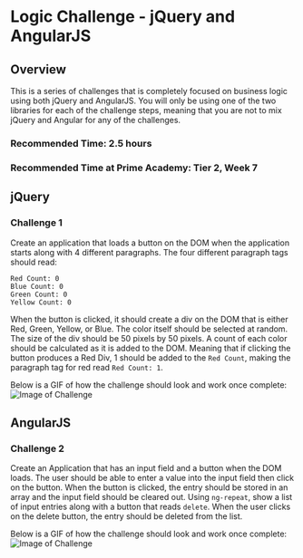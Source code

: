 # Logic Challenge - jQuery and AngularJS

## Overview
This is a series of challenges that is completely focused on business logic using both jQuery and AngularJS. You will only
be using one of the two libraries for each of the challenge steps, meaning that you are not to mix jQuery and Angular for 
any of the challenges. 

### Recommended Time: 2.5 hours
### Recommended Time at Prime Academy: Tier 2, Week 7

## jQuery

### Challenge 1
Create an application that loads a button on the DOM when the application starts along with 4 different paragraphs. 
The four different paragraph tags should read:
```
Red Count: 0
Blue Count: 0
Green Count: 0
Yellow Count: 0
```

When the button is clicked, it should create a div on the DOM that is either Red, Green, Yellow, or Blue. The color 
itself should be selected at random. The size of the div should be 50 pixels by 50 pixels. A count of each color 
should be calculated as it is added to the DOM. Meaning that if clicking the button produces a Red Div, 1 should be added
to the `Red Count`, making the paragraph tag for red read `Red Count: 1`.

Below is a GIF of how the challenge should look and work once complete:
![Image of Challenge](https://media.giphy.com/media/l3DdCD2KZOg6sbkoU/giphy.gif)


## AngularJS

### Challenge 2
Create an Application that has an input field and a button when the DOM loads. The user should be able to enter a value into the input field then click on the button. When the button is clicked, the entry should be stored in an array and the input field should be cleared out. Using `ng-repeat`, show a list of input entries along with a button that reads `delete`. When the user clicks on the delete button, the entry should be deleted from the list. 

Below is a GIF of how the challenge should look and work once complete:
![Image of Challenge](https://media.giphy.com/media/3ohz6CjVr4OdTlDTMc/giphy.gif)
